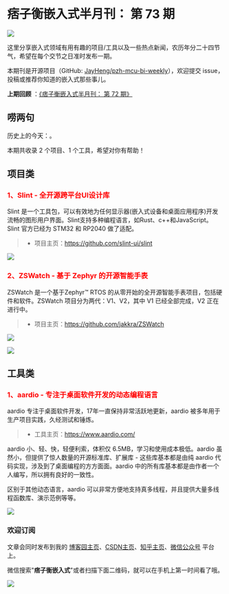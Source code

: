 # 痞子衡嵌入式半月刊： 第 73 期

![](http://henjay724.com/image/cnblogs/pzh_mcu_bi_weekly.PNG)

这里分享嵌入式领域有用有趣的项目/工具以及一些热点新闻，农历年分二十四节气，希望在每个交节之日准时发布一期。

本期刊是开源项目（GitHub: [JayHeng/pzh-mcu-bi-weekly](https://github.com/JayHeng/pzh-mcu-bi-weekly)），欢迎提交 issue，投稿或推荐你知道的嵌入式那些事儿。

**上期回顾** ：[《痞子衡嵌入式半月刊： 第 72 期》](https://www.cnblogs.com/henjay724/p/17155192.html)

## 唠两句

历史上的今天：。

本期共收录 2 个项目、1 个工具，希望对你有帮助！

## 项目类

### <font color="red">1、Slint - 全开源跨平台UI设计库</font>

Slint 是一个工具包，可以有效地为任何显示器(嵌入式设备和桌面应用程序)开发流畅的图形用户界面。Slint支持多种编程语言，如Rust、c++和JavaScript。Slint 官方已经为 STM32 和 RP2040 做了适配。

> * 项目主页：https://github.com/slint-ui/slint

![](http://henjay724.com/image/biweekly20230312/Slint.PNG)

### <font color="red">2、ZSWatch - 基于 Zephyr 的开源智能手表</font>

ZSWatch 是一个基于Zephyr™ RTOS 的从零开始的全开源智能手表项目，包括硬件和软件。ZSWatch 项目分为两代：V1、V2，其中 V1 已经全部完成，V2 正在进行中。

> * 项目主页：https://github.com/jakkra/ZSWatch

![](http://henjay724.com/image/biweekly20230312/ZSWatch-1.PNG)

![](http://henjay724.com/image/biweekly20230312/ZSWatch.PNG)

## 工具类

### <font color="red">1、aardio - 专注于桌面软件开发的动态编程语言</font>

aardio 专注于桌面软件开发，17年一直保持非常活跃地更新，aardio 被多年用于生产项目实践，久经测试和锤炼。

> * 工具主页：https://www.aardio.com/

aardio 小、轻、快，轻便利索，体积仅 6.5MB，学习和使用成本极低。aardio 虽然小，但提供了惊人数量的开源标准库、扩展库 - 这些库基本都是由纯 aardio 代码实现，涉及到了桌面编程的方方面面。aardio 中的所有库基本都是由作者一个人编写，所以拥有良好的一致性。

区别于其他动态语言，aardio 可以非常方便地支持真多线程，并且提供大量多线程函数库、演示范例等等。

![](http://henjay724.com/image/biweekly20230312/aardio.png)

### 欢迎订阅

文章会同时发布到我的 [博客园主页](https://www.cnblogs.com/henjay724/)、[CSDN主页](https://blog.csdn.net/henjay724)、[知乎主页](https://www.zhihu.com/people/henjay724)、[微信公众号](http://weixin.sogou.com/weixin?type=1&query=痞子衡嵌入式) 平台上。

微信搜索"__痞子衡嵌入式__"或者扫描下面二维码，就可以在手机上第一时间看了哦。

![](http://henjay724.com/image/github/pzhMcu_qrcode_258x258.jpg)

